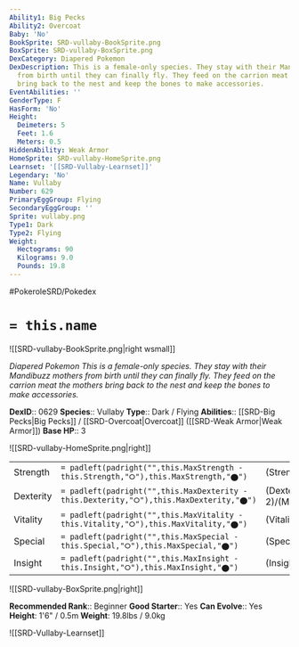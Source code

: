 ```yaml
---
Ability1: Big Pecks
Ability2: Overcoat
Baby: 'No'
BookSprite: SRD-vullaby-BookSprite.png
BoxSprite: SRD-vullaby-BoxSprite.png
DexCategory: Diapered Pokemon
DexDescription: This is a female-only species. They stay with their Mandibuzz mothers
  from birth until they can finally fly. They feed on the carrion meat the mothers
  bring back to the nest and keep the bones to make accessories.
EventAbilities: ''
GenderType: F
HasForm: 'No'
Height:
  Deimeters: 5
  Feet: 1.6
  Meters: 0.5
HiddenAbility: Weak Armor
HomeSprite: SRD-vullaby-HomeSprite.png
Learnset: '[[SRD-Vullaby-Learnset]]'
Legendary: 'No'
Name: Vullaby
Number: 629
PrimaryEggGroup: Flying
SecondaryEggGroup: ''
Sprite: vullaby.png
Type1: Dark
Type2: Flying
Weight:
  Hectograms: 90
  Kilograms: 9.0
  Pounds: 19.8
---
```


#PokeroleSRD/Pokedex

# `= this.name`

![[SRD-vullaby-BookSprite.png|right wsmall]]

*Diapered Pokemon*
*This is a female-only species. They stay with their Mandibuzz mothers from birth until they can finally fly. They feed on the carrion meat the mothers bring back to the nest and keep the bones to make accessories.*

**DexID**:: 0629
**Species**:: Vullaby
**Type**:: Dark / Flying
**Abilities**:: [[SRD-Big Pecks|Big Pecks]] / [[SRD-Overcoat|Overcoat]] ([[SRD-Weak Armor|Weak Armor]])
**Base HP**:: 3

![[SRD-vullaby-HomeSprite.png|right]]

|           |                                                                                        |                                          |
| --------- | -------------------------------------------------------------------------------------- | ---------------------------------------- |
| Strength  | `= padleft(padright("",this.MaxStrength - this.Strength,"⭘"),this.MaxStrength,"⬤")`    | (Strength::2)/(MaxStrength::4)   |
| Dexterity | `= padleft(padright("",this.MaxDexterity - this.Dexterity,"⭘"),this.MaxDexterity,"⬤")` | (Dexterity:: 2)/(MaxDexterity::4) |
| Vitality  | `= padleft(padright("",this.MaxVitality - this.Vitality,"⭘"),this.MaxVitality,"⬤")`    | (Vitality::2)/(MaxVitality::5)   |
| Special   | `= padleft(padright("",this.MaxSpecial - this.Special,"⭘"),this.MaxSpecial,"⬤")`       | (Special::2)/(MaxSpecial::4)     |
| Insight   | `= padleft(padright("",this.MaxInsight - this.Insight,"⭘"),this.MaxInsight,"⬤")`       | (Insight::2)/(MaxInsight::5)     |

![[SRD-vullaby-BoxSprite.png|right]]

**Recommended Rank**:: Beginner
**Good Starter**:: Yes
**Can Evolve**:: Yes
**Height**: 1'6" / 0.5m
**Weight**: 19.8lbs / 9.0kg

![[SRD-Vullaby-Learnset]]
